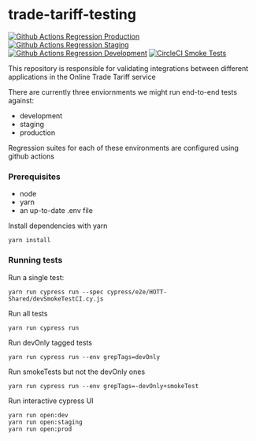 # trade-tariff-testing

[![Github Actions Regression Production](https://github.com/trade-tariff/trade-tariff-testing/actions/workflows/regression.yml/badge.svg?branch=main&event=schedule)](https://github.com/trade-tariff/trade-tariff-testing/actions/workflows/regression.yml)
[![Github Actions Regression Staging](https://github.com/trade-tariff/trade-tariff-testing/actions/workflows/regressionStaging.yml/badge.svg?branch=main&event=schedule)](https://github.com/trade-tariff/trade-tariff-testing/actions/workflows/regressionStaging.yml)
[![Github Actions Regression Development](https://github.com/trade-tariff/trade-tariff-testing/actions/workflows/regressionDevelopment.yml/badge.svg?branch=main&event=schedule)](https://github.com/trade-tariff/trade-tariff-testing/actions/workflows/regressionStaging.yml)
[![CircleCI Smoke Tests](https://circleci.com/gh/trade-tariff/trade-tariff-testing.svg?style=svg)](https://circleci.com/gh/trade-tariff/trade-tariff-testing.svg?style=svg)

This repository is responsible for validating integrations between different applications in the Online Trade Tariff service

There are currently three enviornments we might run end-to-end tests against:

- development
- staging
- production

Regression suites for each of these environments are configured using github actions

### Prerequisites

- node
- yarn
- an up-to-date .env file

Install dependencies with yarn

```shell
yarn install
```

### Running tests

Run a single test:

```shell
yarn run cypress run --spec cypress/e2e/HOTT-Shared/devSmokeTestCI.cy.js
```

Run all tests

```shell
yarn run cypress run
```

Run devOnly tagged tests

```shell
yarn run cypress run --env grepTags=devOnly
```

Run smokeTests but not the devOnly ones

```shell
yarn run cypress run --env grepTags=-devOnly+smokeTest
```

Run interactive cypress UI

```shell
yarn run open:dev
yarn run open:staging
yarn run open:prod
```

